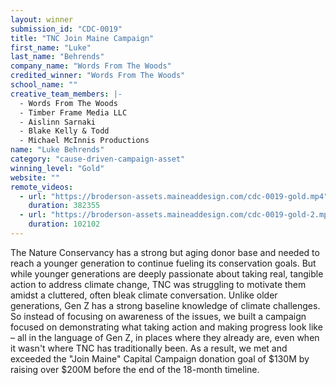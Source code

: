 ```yaml
---
layout: winner
submission_id: "CDC-0019"
title: "TNC Join Maine Campaign"
first_name: "Luke"
last_name: "Behrends"
company_name: "Words From The Woods"
credited_winner: "Words From The Woods"
school_name: ""
creative_team_members: |-
  - Words From The Woods
  - Timber Frame Media LLC
  - Aislinn Sarnaki
  - Blake Kelly & Todd
  - Michael McInnis Productions
name: "Luke Behrends"
category: "cause-driven-campaign-asset"
winning_level: "Gold"
website: ""
remote_videos:
  - url: "https://broderson-assets.maineaddesign.com/cdc-0019-gold.mp4"
    duration: 382355
  - url: "https://broderson-assets.maineaddesign.com/cdc-0019-gold-2.mp4"
    duration: 102102
---
```


The Nature Conservancy has a strong but aging donor base and needed to reach a younger generation to continue fueling its conservation goals. But while younger generations are deeply passionate about taking real, tangible action to address climate change, TNC was struggling to motivate them amidst a cluttered, often bleak climate conversation. Unlike older generations, Gen Z has a strong baseline knowledge of climate challenges. So instead of focusing on awareness of the issues, we built a campaign focused on demonstrating what taking action and making progress look like – all in the language of Gen Z, in places where they already are, even when it wasn't where TNC has traditionally been. As a result, we met and exceeded the "Join Maine" Capital Campaign donation goal of $130M by raising over $200M before the end of the 18-month timeline.
